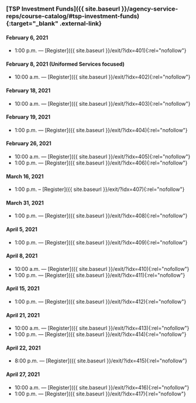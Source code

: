 ### [TSP Investment Funds]({{ site.baseurl }}/agency-service-reps/course-catalog/#tsp-investment-funds){:target="\_blank" .external-link}

#### February 6, 2021

- 1:00 p.m. — [Register]({{ site.baseurl }}/exit/?idx=401){:rel="nofollow"}

#### February 8, 2021 (Uniformed Services focused)

- 10:00 a.m. — [Register]({{ site.baseurl }}/exit/?idx=402){:rel="nofollow"}

#### February 18, 2021

- 10:00 a.m. — [Register]({{ site.baseurl }}/exit/?idx=403){:rel="nofollow"}

#### February 19, 2021

- 1:00 p.m. — [Register]({{ site.baseurl }}/exit/?idx=404){:rel="nofollow"}

#### February 26, 2021

- 10:00 a.m. — [Register]({{ site.baseurl }}/exit/?idx=405){:rel="nofollow"}
- 1:00 p.m. — [Register]({{ site.baseurl }}/exit/?idx=406){:rel="nofollow"}

#### March 16, 2021

- 1:00 p.m. – [Register]({{ site.baseurl }}/exit/?idx=407){:rel="nofollow"}

#### March 31, 2021

- 1:00 p.m. — [Register]({{ site.baseurl }}/exit/?idx=408){:rel="nofollow"}

#### April 5, 2021

- 1:00 p.m. — [Register]({{ site.baseurl }}/exit/?idx=409){:rel="nofollow"}

#### April 8, 2021

- 10:00 a.m. — [Register]({{ site.baseurl }}/exit/?idx=410){:rel="nofollow"}
- 1:00 p.m. — [Register]({{ site.baseurl }}/exit/?idx=411){:rel="nofollow"}

#### April 15, 2021

- 1:00 p.m. — [Register]({{ site.baseurl }}/exit/?idx=412){:rel="nofollow"}

#### April 21, 2021

- 10:00 a.m. — [Register]({{ site.baseurl }}/exit/?idx=413){:rel="nofollow"}
- 1:00 p.m. — [Register]({{ site.baseurl }}/exit/?idx=414){:rel="nofollow"}

#### April 22, 2021

- 8:00 p.m. — [Register]({{ site.baseurl }}/exit/?idx=415){:rel="nofollow"}

#### April 27, 2021

- 10:00 a.m. — [Register]({{ site.baseurl }}/exit/?idx=416){:rel="nofollow"}
- 1:00 p.m. — [Register]({{ site.baseurl }}/exit/?idx=417){:rel="nofollow"}
